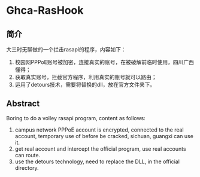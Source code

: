 # Ghca-RasHook
## 简介
大三时无聊做的一个拦击rasapi的程序，内容如下：   

1. 校园网PPPoE账号被加密，连接真实的账号，在被破解前临时使用，四川广西懂得；   
2. 获取真实账号，拦截官方程序，利用真实的账号就可以路由；
3. 运用了detours技术，需要将替换的dll，放在官方文件夹下。

## Abstract  
Boring to do a volley rasapi program, content as follows:  

1. campus network PPPoE account is encrypted, connected to the real account, temporary use of before be cracked, sichuan, guangxi can use it.
2. get real account and intercept the official program, use real accounts can route.
3. use the detours technology, need to replace the DLL, in the official directory.

